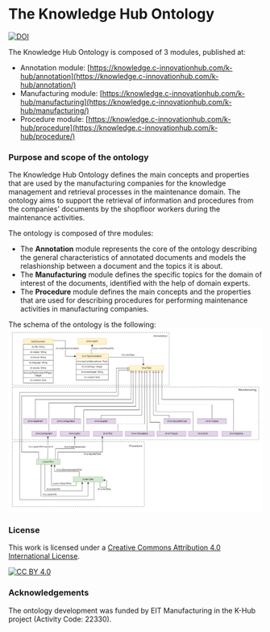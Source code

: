 The Knowledge Hub Ontology 
===================
[![DOI](https://zenodo.org/badge/DOI/10.5281/zenodo.7443000.svg)](https://doi.org/10.5281/zenodo.7443000)

The Knowledge Hub Ontology is composed of 3 modules, published at:
- Annotation module: [https://knowledge.c-innovationhub.com/k-hub/annotation](https://knowledge.c-innovationhub.com/k-hub/annotation/)
- Manufacturing module: [https://knowledge.c-innovationhub.com/k-hub/manufacturing](https://knowledge.c-innovationhub.com/k-hub/manufacturing/)
- Procedure module: [https://knowledge.c-innovationhub.com/k-hub/procedure](https://knowledge.c-innovationhub.com/k-hub/procedure/)

### Purpose and scope of the ontology
The Knowledge Hub Ontology defines the main concepts and properties that are used by the manufacturing companies for the knowledge management and retrieval processes in the maintenance domain.
The ontology aims to support the retrieval of information and procedures from the companies' documents by the shopfloor workers during the maintenance activities. 

The ontology is composed of thre modules:
- The __Annotation__ module represents the core of the ontology describing the general characteristics of annotated documents and models the relashionship between a document and the topics it is about.
- The __Manufacturing__ module defines the specific topics for the domain of interest of the documents, identified with the help of domain experts.
- The __Procedure__ module defines the main concepts and the properties that are used for describing procedures for performing maintenance activities in manufacturing companies.

The schema of the ontology is the following:
 ![KHUB ontology modules](/ontology-all.png)


### License

This work is licensed under a [Creative Commons Attribution 4.0 International
License](http://creativecommons.org/licenses/by/4.0/).

[![CC BY 4.0](https://i.creativecommons.org/l/by/4.0/88x31.png)](http://creativecommons.org/licenses/by/4.0/)

### Acknowledgements
The ontology development was funded by EIT Manufacturing in the K-Hub project (Activity Code: 22330).